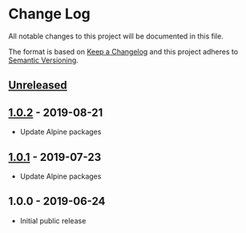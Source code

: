 # Change Log
All notable changes to this project will be documented in this file.

The format is based on [Keep a Changelog](http://keepachangelog.com/)
and this project adheres to [Semantic Versioning](http://semver.org/).

## [Unreleased]

## [1.0.2] - 2019-08-21
- Update Alpine packages

## [1.0.1] - 2019-07-23
- Update Alpine packages

## 1.0.0 - 2019-06-24
- Initial public release

[Unreleased]:  https://github.com/gmitirol/alpine310/compare/1.0.2...HEAD
[1.0.2]: https://github.com/gmitirol/alpine310/compare/1.0.1...1.0.2
[1.0.1]: https://github.com/gmitirol/alpine310/compare/1.0.0...1.0.1
